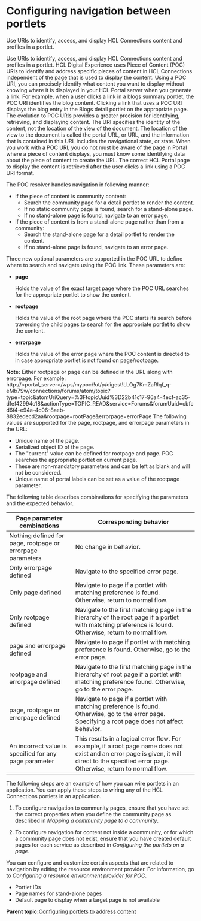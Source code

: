 # Configuring navigation between portlets 

Use URIs to identify, access, and display HCL Connections content and profiles in a portlet.

Use URIs to identify, access, and display HCL Connections content and profiles in a portlet. HCL Digital Experience uses Piece of Content \(POC\) URIs to identify and address specific pieces of content in HCL Connections independent of the page that is used to display the content. Using a POC URI, you can precisely identify what content you want to display without knowing where it is displayed in your HCL Portal server when you generate a link. For example, when a user clicks a link in a blogs summary portlet, the POC URI identifies the blog content. Clicking a link that uses a POC URI displays the blog entry in the Blogs detail portlet on the appropriate page. The evolution to POC URIs provides a greater precision for identifying, retrieving, and displaying content. The URI specifies the identity of the content, not the location of the view of the document. The location of the view to the document is called the portal URL, or URL, and the information that is contained in this URL includes the navigational state, or state. When you work with a POC URI, you do not must be aware of the page in Portal where a piece of content displays, you must know some identifying data about the piece of content to create the URL. The correct HCL Portal page to display the content is retrieved after the user clicks a link using a POC URI format.

The POC resolver handles navigation in following manner:

-   If the piece of content is community content:
    -   Search the community page for a detail portlet to render the content.
    -   If no static community page is found, search for a stand-alone page.
    -   If no stand-alone page is found, navigate to an error page.
-   If the piece of content is from a stand-alone page rather than from a community:
    -   Search the stand-alone page for a detail portlet to render the content.
    -   If no stand-alone page is found, navigate to an error page.

Three new optional parameters are supported in the POC URL to define where to search and navigate using the POC link. These parameters are:

-   **page**

    Holds the value of the exact target page where the POC URL searches for the appropriate portlet to show the content.

-   **rootpage**

    Holds the value of the root page where the POC starts its search before traversing the child pages to search for the appropriate portlet to show the content.

-   **errorpage**

    Holds the value of the error page where the POC content is directed to in case appropriate portlet is not found on page/rootpage.


**Note:** Either rootpage or page can be defined in the URL along with errorpage. For example: http://<portal\_server\>/wps/mypoc/!ut/p/digest!LLOg7KmZaRIqf\_q-eMb7Sw/connections/forums/atom/topic?type=topic&atomUriQuery=%3FtopicUuid%3D22b41c17-96a4-4ecf-ac35-dfef42994c18&actionType=TOPIC\_READ&service=Forums&forumUuid=cbfcd6f4-e94a-4c06-8aeb-8832edecd2aa&rootpage=rootPage&errorpage=errorPage The following values are supported for the page, rootpage, and errorpage parameters in the URL:

-   Unique name of the page.
-   Serialized object ID of the page.
-   The "current" value can be defined for rootpage and page. POC searches the appropriate portlet on current page.
-   These are non-mandatory parameters and can be left as blank and will not be considered.
-   Unique name of portal labels can be set as a value of the rootpage parameter.

The following table describes combinations for specifying the parameters and the expected behavior.

|Page parameter combinations|Corresponding behavior|
|---------------------------|----------------------|
|Nothing defined for page, rootpage or errorpage parameters|No change in behavior.|
|Only errorpage defined|Navigate to the specified error page.|
|Only page defined|Navigate to page if a portlet with matching preference is found. Otherwise, return to normal flow.|
|Only rootpage defined|Navigate to the first matching page in the hierarchy of the root page if a portlet with matching preference is found. Otherwise, return to normal flow.|
|page and errorpage defined|Navigate to page if portlet with matching preference is found. Otherwise, go to the error page.|
|rootpage and errorpage defined|Navigate to the first matching page in the hierarchy of root page if a portlet with matching preference found. Otherwise, go to the error page.|
|page, rootpage or errorpage defined|Navigate to page if a portlet with matching preference is found. Otherwise, go to the error page. Specifying a root page does not affect behavior.|
|An incorrect value is specified for any page parameter|This results in a logical error flow. For example, if a root page name does not exist and an error page is given, it will direct to the specified error page. Otherwise, return to normal flow.|

The following steps are an example of how you can wire portlets in an application. You can apply these steps to wiring any of the HCL Connections portlets in an application.

1.  To configure navigation to community pages, ensure that you have set the correct properties when you define the community page as described in *Mapping a community page to a community*.

2.  To configure navigation for content not inside a community, or for which a community page does not exist, ensure that you have created default pages for each service as described in *Configuring the portlets on a page*.


You can configure and customize certain aspects that are related to navigation by editing the resource environment provider. For information, go to *Configuring a resource environment provider for POC*.

-   Portlet IDs
-   Page names for stand-alone pages
-   Default page to display when a target page is not available

**Parent topic:**[Configuring portlets to address content ](../connect/c_connections_portlets_config_POC.md)

